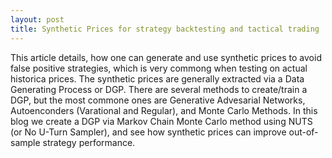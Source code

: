 ```yaml
---
layout: post
title: Synthetic Prices for strategy backtesting and tactical trading
---
```


This article details, how one can generate and use synthetic prices to avoid false positive strategies, which is very commong when testing on actual historica prices. The synthetic prices are generally extracted via a Data Generating Process or DGP. There are several methods to create/train a DGP, but the most commone ones are Generative Advesarial Networks, Autoenconders (Varational and Regular), and Monte Carlo Methods. In this blog we create a DGP via Markov Chain Monte Carlo method using NUTS (or No U-Turn Sampler), and see how synthetic prices can improve out-of-sample strategy performance.

